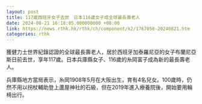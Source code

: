 ```yaml
---
layout: post
title: 117歲西班牙女子去世　日本116歲女子成全球最長壽老人
date: 2024-08-21 16:18:05.000000000 +08:00
link: https://news.rthk.hk/rthk/ch/component/k2/1767050-20240821.htm
categories: rthk
---
```


獲健力士世界紀錄認證的全球最長壽老人，居於西班牙加泰羅尼亞的女子布蘭尼亞斯日前去世，享年117歲。日本兵庫縣女子、116歲的糸岡富子成為新的最長壽老人。

兵庫縣地方當局表示，糸岡1908年5月在大阪出生，育有4名兒女。100歲時，仍然不用以拐杖輔助登上蘆屋神社的石級，但在2019年進入療養院後，開始要用輪椅出行。
